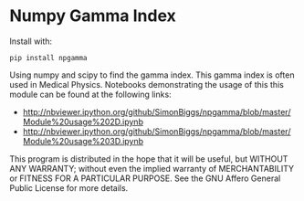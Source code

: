 # Numpy Gamma Index

Install with:

    pip install npgamma
    
Using numpy and scipy to find the gamma index. This gamma index is often used in Medical Physics. Notebooks demonstrating the usage of this this module can be found at the following links:

  * http://nbviewer.ipython.org/github/SimonBiggs/npgamma/blob/master/Module%20usage%202D.ipynb
  * http://nbviewer.ipython.org/github/SimonBiggs/npgamma/blob/master/Module%20usage%203D.ipynb
  
This program is distributed in the hope that it will be useful, but WITHOUT ANY WARRANTY; without even the implied warranty of MERCHANTABILITY or FITNESS FOR A PARTICULAR PURPOSE. See the GNU Affero General Public License for more details.
